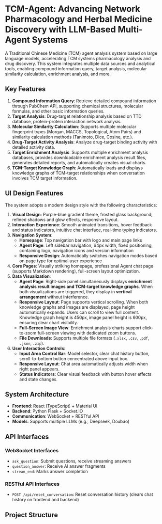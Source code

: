 # TCM-Agent: Advancing Network Pharmacology and Herbal Medicine Discovery with LLM-Based Multi-Agent Systems

A Traditional Chinese Medicine (TCM) agent analysis system based on large language models, accelerating TCM systems pharmacology analysis and drug discovery. This system integrates multiple data sources and analytical tools, enabling compound information query, target analysis, molecular similarity calculation, enrichment analysis, and more.

## Key Features

1.  **Compound Information Query**: Retrieve detailed compound information through PubChem API, supporting chemical structures, molecular formulas, and other basic information queries.
2.  **Target Analysis**: Drug-target relationship analysis based on TTD database, protein-protein interaction network analysis.
3.  **Molecular Similarity Calculation**: Supports multiple molecular fingerprint types (Morgan, MACCS, Topological, Atom Pairs) and similarity calculation methods (Tanimoto, Dice, Cosine, etc.).
4.  **Drug-Target Activity Analysis**: Analyze drug-target binding activity with detailed activity data.
5.  **Target Enrichment Analysis**: Supports multiple enrichment analysis databases, provides downloadable enrichment analysis result files, generates detailed reports, and automatically creates visual charts.
6.  **TCM-Target Knowledge Graph**: Automatically loads and displays knowledge graphs of TCM-target relationships when conversation involves TCM target information.

## UI Design Features

The system adopts a modern design style with the following characteristics:

1.  **Visual Design**: Purple-blue gradient theme, frosted glass background, refined shadows and glow effects, responsive layout.
2.  **Interaction Experience**: Smooth animated transitions, hover feedback and status indicators, intuitive chat interface, real-time typing indicators.
3.  **Navigation System**: 
    *   **Homepage**: Top navigation bar with logo and main page links
    *   **Agent Page**: Left sidebar navigation, 64px width, fixed positioning, containing logo, navigation icons and version information
    *   **Responsive Design**: Automatically switches navigation modes based on page type for optimal user experience
4.  **Core Pages**: Visually striking homepage, professional Agent chat page (supports Markdown rendering), full-screen layout optimization.
5.  **Data Visualization**: 
    *   **Agent Page**: Right-side panel simultaneously displays **enrichment analysis result images and TCM-target knowledge graphs**. When both visualizations are triggered, they display in **vertical arrangement** without interference.
    *   **Responsive Layout**: Page supports vertical scrolling. When both knowledge graphs and images are displayed, page height automatically expands. Users can scroll to view full content. Knowledge graph height is 450px, image panel height is 600px, ensuring clear chart visibility.
    *   **Full-Screen Image View**: Enrichment analysis charts support click-to-zoom full-screen viewing with dedicated zoom buttons.
    *   **File Downloads**: Supports multiple file formats (`.xlsx`, `.csv`, `.pdf`, `.json`, `.zip`).
6.  **User Interaction Controls**:
    *   **Input Area Control Bar**: Model selector, clear chat history button, scroll-to-bottom button concentrated above input box.
    *   **Responsive Layout**: Chat area automatically adjusts width when right panel appears.
    *   **Status Indicators**: Clear visual feedback with button hover effects and state changes.

## System Architecture

-   **Frontend**: React (TypeScript) + Material UI
-   **Backend**: Python Flask + Socket.IO
-   **Communication**: WebSocket + RESTful API
-   **Models**: Supports multiple LLMs (e.g., Deepseek, Doubao)

## API Interfaces

### WebSocket Interfaces
- `ask_question`: Submit questions, receive streaming answers
- `question_answer`: Receive AI answer fragments
- `stream_end`: Marks answer completion

### RESTful API Interfaces
- `POST /api/reset_conversation`: Reset conversation history (clears chat history on frontend and backend)

## Project Structure
